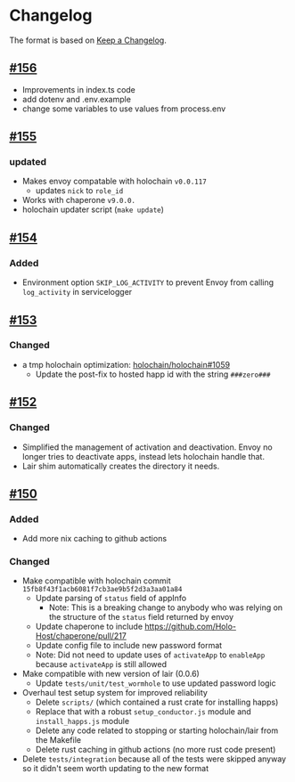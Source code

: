# Changelog

The format is based on [Keep a Changelog](https://keepachangelog.com/en/1.0.0/).

## [#156](https://github.com/Holo-Host/holo-envoy/pull/156)
- Improvements in index.ts code
- add dotenv and .env.example
- change some variables to use values from process.env

## [#155](https://github.com/Holo-Host/holo-envoy/pull/155)

### updated
- Makes envoy compatable with holochain `v0.0.117`
  - updates `nick` to `role_id`
- Works with chaperone `v9.0.0.`
- holochain updater script (`make update`)

## [#154](https://github.com/Holo-Host/holo-envoy/pull/154)

### Added
- Environment option `SKIP_LOG_ACTIVITY` to prevent Envoy from calling `log_activity` in servicelogger

## [#153](https://github.com/Holo-Host/holo-envoy/pull/153)

### Changed

- a tmp holochain optimization: [holochain/holochain#1059](https://github.com/holochain/holochain/pull/1059)
  - Update the post-fix to hosted happ id with the string `###zero###`

## [#152](https://github.com/Holo-Host/holo-envoy/pull/152)

### Changed

- Simplified the management of activation and deactivation. Envoy no longer tries to deactivate apps, instead lets holochain handle that.
- Lair shim automatically creates the directory it needs.

## [#150](https://github.com/Holo-Host/holo-envoy/pull/150)

### Added

- Add more nix caching to github actions

### Changed

- Make compatible with holochain commit `15fb8f43f1acb6081f7cb3ae9b5f2d3a3aa01a84`
  - Update parsing of `status` field of appInfo
    - Note: This is a breaking change to anybody who was relying on the structure of the `status` field returned by envoy
  - Update chaperone to include https://github.com/Holo-Host/chaperone/pull/217
  - Update config file to include new password format
  - Note: Did not need to update uses of `activateApp` to `enableApp` because `activateApp` is still allowed
- Make compatible with new version of lair (0.0.6)
  - Update `tests/unit/test_wormhole` to use updated password logic
- Overhaul test setup system for improved reliability
  - Delete `scripts/` (which contained a rust crate for installing happs)
  - Replace that with a robust `setup_conductor.js` module and `install_happs.js` module
  - Delete any code related to stopping or starting holochain/lair from the Makefile
  - Delete rust caching in github actions (no more rust code present)
- Delete `tests/integration` because all of the tests were skipped anyway so it didn't seem worth updating to the new format
